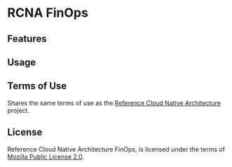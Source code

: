 # RCNA FinOps

## Features

## Usage

## Terms of Use

Shares the same terms of use as the [Reference Cloud Native Architecture](../README.md#terms-of-use) project.

## License

Reference Cloud Native Architecture FinOps, is licensed under the terms of [Mozilla Public License 2.0](../LICENSE).
